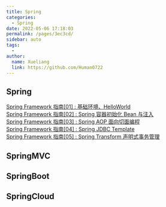 ```yaml
---
title: Spring
categories: 
  - Spring
date: 2022-05-06 17:18:03
permalink: /pages/3ec3cd/
sidebar: auto
tags: 
  - 
author: 
  name: Xueliang
  link: https://github.com/Human0722
---
```


## Spring
[Spring Framework 指南[01] \: 基础环境、HelloWorld](/pages/a07abd/)  
[Spring Framework 指南[02] \: Spring 容器初始化 Bean 与注入](/pages/05f70e/)  
[Spring Framework 指南[03] \: Spring AOP 面向切面编程](/pages/2446ba/)  
[Spring Framework 指南[04] \: Spring JDBC Template]( /pages/97fe13/)  
[Spring Framework 指南[05] \: Spring Transform 声明式事务管理](/pages/04a219/)  
## SpringMVC 

## SpringBoot

## SpringCloud

